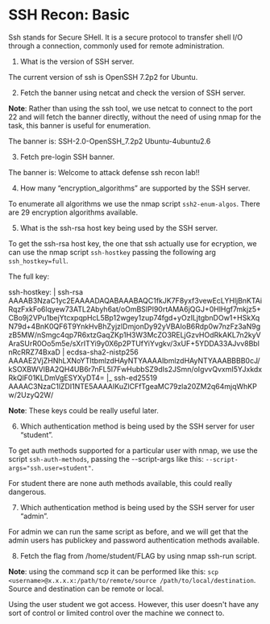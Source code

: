 # SSH Recon: Basic

Ssh stands for Secure SHell. It is a secure protocol to transfer shell I/O through a connection, commonly used for remote administration.

1. What is the version of SSH server.

The current version of ssh is OpenSSH 7.2p2 for Ubuntu.

2. Fetch the banner using netcat and check the version of SSH server.

**Note**: Rather than using the ssh tool, we use netcat to connect to the port 22 and will fetch the banner directly, without the need of using nmap for the task, this banner is useful for enumeration.

The banner is: SSH-2.0-OpenSSH_7.2p2 Ubuntu-4ubuntu2.6

3. Fetch pre-login SSH banner.

The banner is: Welcome to attack defense ssh recon lab!!

4. How many “encryption_algorithms” are supported by the SSH server.

To enumerate all algorithms we use the nmap script `ssh2-enum-algos`. There are 29 encryption algorithms available.

5. What is the ssh-rsa host key being used by the SSH server.

To get the ssh-rsa host key, the one that ssh actually use for ecryption, we can use the nmap script `ssh-hostkey` passing the following arg `ssh_hostkey=full`.

The full key:

ssh-hostkey: 
|   ssh-rsa AAAAB3NzaC1yc2EAAAADAQABAAABAQC1fkJK7F8yxf3vewEcLYHljBnKTAiRqzFxkFo6lqyew73ATL2Abyh6at/oOmBSlPI90rtAMA6jQGJ+0HlHgf7mkjz5+CBo9j2VPu1bejYtcxpqpHcL5Bp12wgey1zup74fgd+yOzILjtgbnDOw1+HSkXqN79d+4BnK0QF6T9YnkHvBhZyjzIDmjonDy92yVBAIoB6Rdp0w7nzFz3aN9gzB5MW/nSmgc4qp7R6xtzGaqZKp1H3W3McZO3RELjGzvHOdRkAKL7n2kyVAraSUrR0Oo5m5e/sXrITYi9y0X6p2PTUfYiYvgkv/3xUF+5YDDA33AJvv8BblnRcRRZ74BxaD
|   ecdsa-sha2-nistp256 AAAAE2VjZHNhLXNoYTItbmlzdHAyNTYAAAAIbmlzdHAyNTYAAABBBB0cJ/kSOXBWVIBA2QH4UB6r7nFL5l7FwHubbSZ9dIs2JSmn/oIgvvQvxmI5YJxkdxRkQlF01KLDmVgESYXyDT4=
|_  ssh-ed25519 AAAAC3NzaC1lZDI1NTE5AAAAIKuZlCFfTgeaMC79zla20ZM2q64mjqWhKPw/2UzyQ2W/

**Note**: These keys could be really useful later.

6. Which authentication method is being used by the SSH server for user “student”.

To get auth methods supported for a particular user with nmap, we use the script `ssh-auth-methods`, passing the --script-args like this: `--script-args="ssh.user=student"`.

For student there are none auth methods available, this could really dangerous.

7. Which authentication method is being used by the SSH server for user “admin”.

For admin we can run the same script as before, and we will get that the admin users has publickey and password authentication methods available.

8. Fetch the flag from /home/student/FLAG by using nmap ssh-run script.

**Note**: using the command scp it can be performed like this: `scp <username>@x.x.x.x:/path/to/remote/source /path/to/local/destination`. Source and destination can be remote or local.

Using the user student we got access. However, this user doesn't have any sort of control or limited control over the machine we connect to.